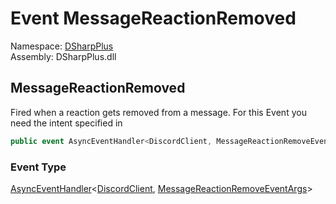 # Event MessageReactionRemoved

Namespace: [DSharpPlus](DSharpPlus.md)  
Assembly: DSharpPlus.dll

## <a id="DSharpPlus_DiscordClient_MessageReactionRemoved"></a>MessageReactionRemoved

Fired when a reaction gets removed from a message.
For this Event you need the <xref href="DSharpPlus.DiscordIntents.GuildMessageReactions" data-throw-if-not-resolved="false"></xref> intent specified in <xref href="DSharpPlus.DiscordConfiguration.Intents" data-throw-if-not-resolved="false"></xref>

```csharp
public event AsyncEventHandler<DiscordClient, MessageReactionRemoveEventArgs> MessageReactionRemoved
```

### Event Type

[AsyncEventHandler](DSharpPlus.AsyncEvents.AsyncEventHandler\-2.md)<[DiscordClient](DSharpPlus.DiscordClient.md), [MessageReactionRemoveEventArgs](DSharpPlus.EventArgs.MessageReactionRemoveEventArgs.md)\>

